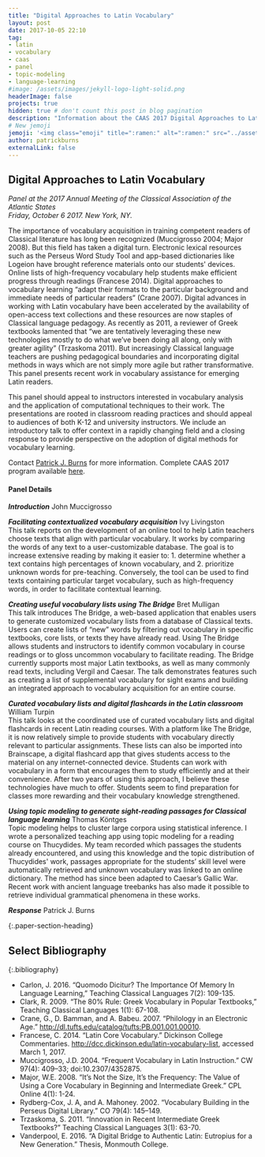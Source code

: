 ```yaml
---
title: "Digital Approaches to Latin Vocabulary"
layout: post
date: 2017-10-05 22:10
tag:
- latin
- vocabulary
- caas
- panel
- topic-modeling
- language-learning
#image: /assets/images/jekyll-logo-light-solid.png
headerImage: false
projects: true
hidden: true # don't count this post in blog pagination
description: "Information about the CAAS 2017 Digital Approaches to Latin Vocabulary"
# New jemoji
jemoji: '<img class="emoji" title=":ramen:" alt=":ramen:" src="../assets/images/paper-icon.png" height="20" width="20" align="absmiddle">'
author: patrickburns
externalLink: false
---
```

<!--- ![Screenshot](../assets/images/digital-approaches-latin-vocabulary.jpg) --->

## Digital Approaches to Latin Vocabulary
*Panel at the 2017 Annual Meeting of the Classical Association of the Atlantic States*  
*Friday, October 6 2017. New York, NY.*

The importance of vocabulary acquisition in training competent readers of Classical literature has long been recognized (Muccigrosso 2004; Major 2008). But this field has taken a digital turn. Electronic lexical resources such as the Perseus Word Study Tool and app-based dictionaries like Logeion have brought reference materials onto our students' devices. Online lists of high-frequency vocabulary help students make efficient progress through readings (Francese 2014). Digital approaches to vocabulary learning “adapt their formats to the particular background and immediate needs of particular readers” (Crane 2007). Digital advances in working with Latin vocabulary have been accelerated by the availability of open-access text collections and these resources are now staples of Classical language pedagogy. As recently as 2011, a reviewer of Greek textbooks lamented that “we are tentatively leveraging these new technologies mostly to do what we’ve been doing all along, only with greater agility” (Trzaskoma 2011). But increasingly Classical language teachers are pushing pedagogical boundaries and incorporating digital methods in ways which are not simply more agile but rather transformative. This panel presents recent work in vocabulary assistance for emerging Latin readers.

This panel should appeal to instructors interested in vocabulary analysis and the application of computational techniques to their work. The presentations are rooted in classroom reading practices and should appeal to audiences of both K-12 and university instructors. We include an introductory talk to offer context in a rapidly changing field and a closing response to provide perspective on the adoption of digital methods for vocabulary learning.

Contact [Patrick J. Burns](mailto:patrick.j.burns@nyu.edu) for more information. Complete CAAS 2017 program available [here](http://caas-cw.org/wp/wp-content/uploads/2017/07/august-22-draftCAAS2017program.doc).

#### Panel Details

***Introduction*** John Muccigrosso

***Facilitating contextualized vocabulary acquisition*** Ivy Livingston  
This talk reports on the development of an online tool to help Latin teachers choose texts that align with particular vocabulary. It works by comparing the words of any text to a user-customizable database. The goal is to increase extensive reading by making it easier to: 1. determine whether a text contains high percentages of known vocabulary, and 2. prioritize unknown words for pre-teaching. Conversely, the tool can be used to find texts containing particular target vocabulary, such as high-frequency words, in order to facilitate contextual learning.

***Creating useful vocabulary lists using The Bridge*** Bret Mulligan  
This talk introduces The Bridge, a web-based application that enables users to generate customized vocabulary lists from a database of Classical texts. Users can create lists of “new” words by filtering out vocabulary in specific textbooks, core lists, or texts they have already read. Using The Bridge allows students and instructors to identify common vocabulary in course readings or to gloss uncommon vocabulary to facilitate reading. The Bridge currently supports most major Latin textbooks, as well as many commonly read texts, including Vergil and Caesar. The talk demonstrates features such as creating a list of supplemental vocabulary for sight exams and building an integrated approach to vocabulary acquisition for an entire course.

***Curated vocabulary lists and digital flashcards in the Latin classroom*** William Turpin  
This talk looks at the coordinated use of curated vocabulary lists and digital flashcards in recent Latin reading courses. With a platform like The Bridge, it is now relatively simple to provide students with vocabulary directly relevant to particular assignments. These lists can also be imported into Brainscape, a digital flashcard app that gives students access to the material on any internet-connected device. Students can work with vocabulary in a form that encourages them to study efficiently and at their convenience. After two years of using this approach, I believe these technologies have much to offer. Students seem to find preparation for classes more rewarding and their vocabulary knowledge strengthened.

***Using topic modeling to generate sight-reading passages for Classical language learning*** Thomas Köntges  
Topic modeling helps to cluster large corpora using statistical inference. I wrote a personalized teaching app using topic modeling for a reading course on Thucydides. My team recorded which passages the students already encountered, and using this knowledge and the topic distribution of Thucydides' work, passages appropriate for the students’ skill level were automatically retrieved and unknown vocabulary was linked to an online dictionary. The method has since been adapted to Caesar’s Gallic War. Recent work with ancient language treebanks has also made it possible to retrieve individual grammatical phenomena in these works.

***Response*** Patrick J. Burns

{:.paper-section-heading}
## Select Bibliography

{:.bibliography}
- Carlon, J. 2016. “Quomodo Dicitur? The Importance Of Memory In Language Learning,” Teaching Classical Languages 7(2): 109-135.
- Clark, R. 2009. “The 80% Rule: Greek Vocabulary in Popular Textbooks,” Teaching Classical Languages 1(1): 67-108.
- Crane, G., D. Bamman, and A. Babeu. 2007. “Philology in an Electronic Age.” http://dl.tufts.edu/catalog/tufts:PB.001.001.00010.
- Francese, C. 2014. “Latin Core Vocabulary.” Dickinson College Commentaries. http://dcc.dickinson.edu/latin-vocabulary-list, accessed March 1, 2017.
- Muccigrosso, J.D. 2004. “Frequent Vocabulary in Latin Instruction.” CW 97(4): 409–33; doi:10.2307/4352875.
- Major, W.E. 2008. “It’s Not the Size, It’s the Frequency: The Value of Using a Core Vocabulary in Beginning and Intermediate Greek.” CPL Online 4(1): 1-24.
- Rydberg-Cox, J. A, and A. Mahoney. 2002. “Vocabulary Building in the Perseus Digital Library.” CO 79(4): 145–149.
- Trzaskoma, S. 2011. “Innovation in Recent Intermediate Greek Textbooks?” Teaching Classical Languages 3(1): 63-70.
- Vanderpool, E. 2016. “A Digital Bridge to Authentic Latin: Eutropius for a New Generation.” Thesis, Monmouth College.
